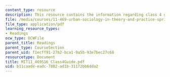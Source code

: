 ```yaml
---
content_type: resource
description: This resource contains the information regarding class 4 guide.
file: /media/courses/11-469-urban-sociology-in-theory-and-practice-spring-2016/b11caadeeadc7882ad1b31172bb6dda2_MIT11_469S16_Class4Guide.pdf
file_type: application/pdf
learning_resource_types:
- Readings
ocw_type: OCWFile
parent_title: Readings
parent_type: CourseSection
parent_uid: f1ecff91-2762-bca1-9a5b-93e7bec27c68
resourcetype: Document
title: MIT11_469S16_Class4Guide.pdf
uid: b11caade-eadc-7882-ad1b-31172bb6dda2
---
```

